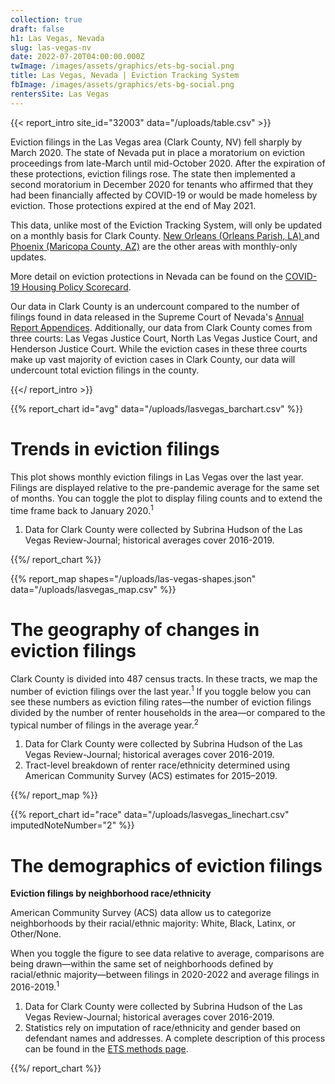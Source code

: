 ```yaml
---
collection: true
draft: false
h1: Las Vegas, Nevada
slug: las-vegas-nv
date: 2022-07-20T04:00:00.000Z
twImage: /images/assets/graphics/ets-bg-social.png
title: Las Vegas, Nevada | Eviction Tracking System
fbImage: /images/assets/graphics/ets-bg-social.png
rentersSite: Las Vegas
---
```


{{< report_intro site_id="32003" data="/uploads/table.csv" >}}







Eviction filings in the Las Vegas area (Clark County, NV) fell sharply by March 2020. The state of Nevada put in place a moratorium on eviction proceedings from late-March until mid-October 2020. After the expiration of these protections, eviction filings rose. The state then implemented a second moratorium in December 2020 for tenants who affirmed that they had been financially affected by COVID-19 or would be made homeless by eviction. Those protections expired at the end of May 2021. 

This data, unlike most of the Eviction Tracking System, will only be updated on a monthly basis for Clark County. [New Orleans (Orleans Parish, LA) ](https://evictionlab.org/eviction-tracking/new-orleans-la/)and [](https://evictionlab.org/eviction-tracking/las-vegas-nv/)[Phoenix (Maricopa County, AZ)](https://evictionlab.org/eviction-tracking/phoenix-az/) are the other areas with monthly-only updates. 

More detail on eviction protections in Nevada can be found on the [COVID-19 Housing Policy Scorecard](https://evictionlab.org/covid-policy-scorecard/nv/).

Our data in Clark County is an undercount compared to the number of filings found in [](http://www.courts.state.va.us/courtadmin/aoc/judpln/csi/home.html)data released in the Supreme Court of Nevada's [Annual Report Appendices](https://nvcourts.gov/Supreme/Reports/Annual_Reports/2020_Annual_Report/). Additionally, our data from Clark County comes from three courts: Las Vegas Justice Court, North Las Vegas Justice Court, and Henderson Justice Court. While the eviction cases in these three courts make up vast majority of eviction cases in Clark County, our data will undercount total eviction filings in the county.







{{</ report_intro >}}



{{% report_chart id="avg" data="/uploads/lasvegas_barchart.csv" %}}

# Trends in eviction filings

This plot shows monthly eviction filings in Las Vegas over the last year. Filings are displayed relative to the pre-pandemic average for the same set of months. You can toggle the plot to display filing counts and to extend the time frame back to January 2020.<sup>1</sup>

1. Data for Clark County were collected by Subrina Hudson of the Las Vegas Review-Journal; historical averages cover 2016-2019.

{{%/ report_chart %}}



{{% report_map shapes="/uploads/las-vegas-shapes.json" data="/uploads/lasvegas_map.csv" %}}

# The geography of changes in eviction filings

Clark County is divided into 487 census tracts. In these tracts, we map the number of eviction filings over the last year.<sup>1</sup> If you toggle below you can see these numbers as eviction filing rates—the number of eviction filings divided by the number of renter households in the area—or compared to the typical number of filings in the average year.<sup>2</sup>

1. Data for Clark County were collected by Subrina Hudson of the Las Vegas Review-Journal; historical averages cover 2016-2019. 
2. Tract-level breakdown of renter race/ethnicity determined using American Community Survey (ACS) estimates for 2015–2019.

{{%/ report_map %}}



{{% report_chart id="race" data="/uploads/lasvegas_linechart.csv" imputedNoteNumber="2" %}}



# The demographics of eviction filings

**Eviction filings by neighborhood race/ethnicity**

American Community Survey (ACS) data allow us to categorize neighborhoods by their racial/ethnic majority: White, Black, Latinx, or Other/None. 

When you toggle the figure to see data relative to average, comparisons are being drawn—within the same set of neighborhoods defined by racial/ethnic majority—between filings in 2020-2022 and average filings in 2016-2019.<sup>1</sup>

1. Data for Clark County were collected by Subrina Hudson of the Las Vegas Review-Journal; historical averages cover 2016-2019.
2. Statistics rely on imputation of race/ethnicity and gender based on defendant names and addresses. A complete description of this process can be found in the [ETS methods page](https://evictionlab.org/eviction-tracking/methods/).

{{%/ report_chart %}}
